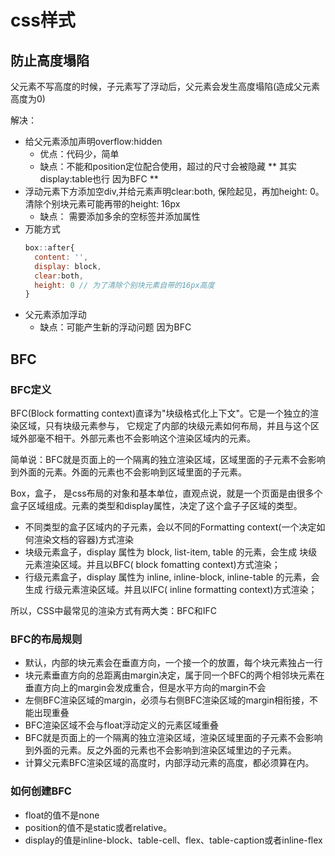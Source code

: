 # css样式
## 防止高度塌陷
父元素不写高度的时候，子元素写了浮动后，父元素会发生高度塌陷(造成父元素高度为0)

解决：
- 给父元素添加声明overflow:hidden
  - 优点：代码少，简单
  - 缺点：不能和position定位配合使用，超过的尺寸会被隐藏
  ** 其实display:table也行 因为BFC ** 
- 浮动元素下方添加空div,并给元素声明clear:both, 保险起见，再加height: 0。清除个别块元素可能再带的height: 16px
  - 缺点： 需要添加多余的空标签并添加属性
- 万能方式
  ```js
  box::after{
	content: '',
	display: block,
	clear:both,
	height: 0 // 为了清除个别块元素自带的16px高度
  }
  ```
- 父元素添加浮动
  - 缺点：可能产生新的浮动问题  因为BFC

## BFC
### BFC定义
BFC(Block formatting context)直译为"块级格式化上下文"。它是一个独立的渲染区域，只有块级元素参与， 它规定了内部的块级元素如何布局，并且与这个区域外部毫不相干。外部元素也不会影响这个渲染区域内的元素。

简单说：BFC就是页面上的一个隔离的独立渲染区域，区域里面的子元素不会影响到外面的元素。外面的元素也不会影响到区域里面的子元素。

Box，盒子， 是css布局的对象和基本单位，直观点说，就是一个页面是由很多个盒子区域组成。元素的类型和display属性，决定了这个盒子子区域的类型。
- 不同类型的盒子区域内的子元素，会以不同的Formatting context(一个决定如何渲染文档的容器)方式渲染
- 块级元素盒子，display 属性为 block, list-item, table 的元素，会生成 块级元素渲染区域。并且以BFC( block fomatting context)方式渲染；
- 行级元素盒子，display 属性为 inline, inline-block, inline-table 的元素，会生成 行级元素渲染区域。并且以IFC( inline formatting context)方式渲染；

所以，CSS中最常见的渲染方式有两大类：BFC和IFC

### BFC的布局规则
- 默认，内部的块元素会在垂直方向，一个接一个的放置，每个块元素独占一行
- 块元素垂直方向的总距离由margin决定，属于同一个BFC的两个相邻块元素在垂直方向上的margin会发成重合，但是水平方向的margin不会
- 左侧BFC渲染区域的margin，必须与右侧BFC渲染区域的margin相衔接，不能出现重叠
- BFC渲染区域不会与float浮动定义的元素区域重叠
- BFC就是页面上的一个隔离的独立渲染区域，渲染区域里面的子元素不会影响到外面的元素。反之外面的元素也不会影响到渲染区域里边的子元素。
- 计算父元素BFC渲染区域的高度时，内部浮动元素的高度，都必须算在内。

### 如何创建BFC
- float的值不是none
- position的值不是static或者relative。
- display的值是inline-block、table-cell、flex、table-caption或者inline-flex


